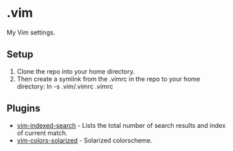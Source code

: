 # .vim
My Vim settings.

## Setup
1. Clone the repo into your home directory.
2. Then create a symlink from the .vimrc in the repo to your home directory:
ln -s .vim/.vimrc .vimrc

## Plugins
* [vim-indexed-search](https://github.com/henrik/vim-indexed-search) - Lists the total number of search results and index of current match.
* [vim-colors-solarized](https://github.com/altercation/vim-colors-solarized) - Solarized colorscheme.
